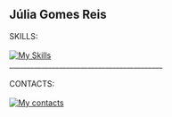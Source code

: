 ## Júlia Gomes Reis

SKILLS:  <br><br>
[![My Skills](https://skillicons.dev/icons?i=cpp,html,css,py)](https://skillicons.dev) <br>
___________________________________________ <br><br>
CONTACTS: <br><br>
[![My contacts](https://skillicons.dev/icons?i=linkedin)](https://www.linkedin.com/in/j%C3%BAlia-gomes-reis-591a822a6/) 
